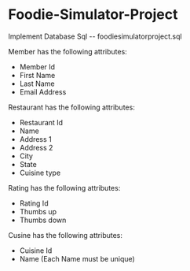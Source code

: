 # Foodie-Simulator-Project

Implement Database Sql -- foodiesimulatorproject.sql

Member has the following attributes:
- Member Id
- First Name
- Last Name
- Email Address
  
Restaurant has the following attributes:
- Restaurant Id
- Name
- Address 1
- Address 2
- City
- State
- Cuisine type

Rating has the following attributes:
- Rating Id
- Thumbs up
- Thumbs down

Cusine has the following attributes:
- Cuisine Id
- Name
(Each Name must be unique)


